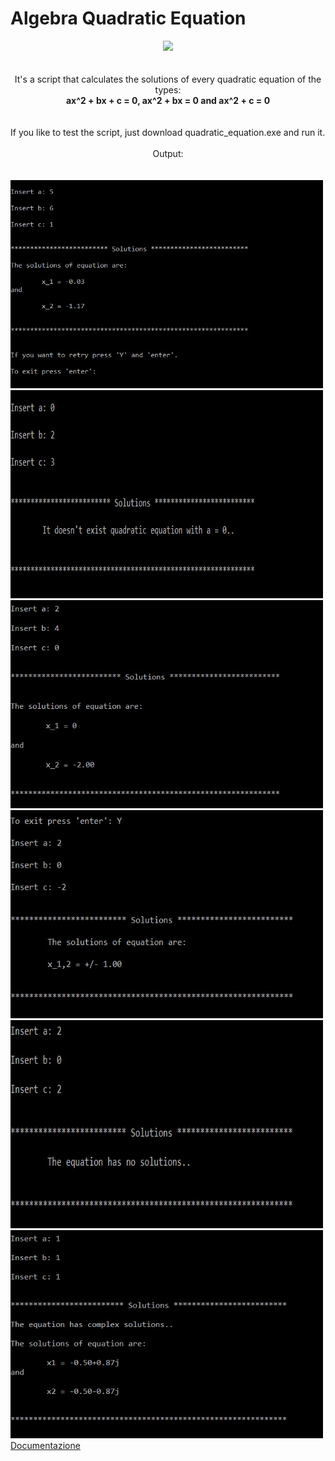 <!DOCTYPE HTML>
<html>
  <body>
  <head>
    <h1>Algebra Quadratic Equation</h1>
  <center><i><img src="https://www.python.org/static/apple-touch-icon-72x72-precomposed.png"></i></center>
  </head>
  <br>
  <br>
  <body>
  <center>It's a script that calculates the solutions of every quadratic equation of the types:
    <br>
    <b> ax^2 + bx + c = 0, ax^2 + bx = 0 and ax^2 + c = 0 </b></center>
    <br>
    <br>
    If you like to test the script, just download quadratic_equation.exe and run it.
    <br>
    <br>
    <center>Output:</center>
    <br>
    <br>
    <img src="https://github.com/AlanTurist/quadratic_equation/blob/master/images/1.jpg" " width="500"    height="333">
      <br>
      <img src="https://github.com/AlanTurist/quadratic_equation/blob/master/images/2.jpg" " width="500"    height="333">
      <br>
      <img src="https://github.com/AlanTurist/quadratic_equation/blob/master/images/3.jpg" " width="500"    height="333">
      <br>
      <img src="https://github.com/AlanTurist/quadratic_equation/blob/master/images/4.jpg" " width="500"    height="333">
      <br>
      <img src="https://github.com/AlanTurist/quadratic_equation/blob/master/images/5.jpg" " width="500"    height="333">
      <br>
      <img src="https://github.com/AlanTurist/quadratic_equation/blob/master/images/6.jpg" " width="500"    height="333">
    <br>
       <a href="https://sites.google.com/view/alanturista/videotutorial/python/equazione-quadratica" target="_blank">Documentazione</a>
   </body>
  </html>

